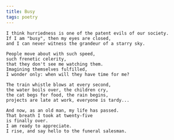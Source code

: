 ```yaml
---
title: Busy
tags: poetry
---
```


    I think hurriedness is one of the patent evils of our society.
    If I am "busy", then my eyes are closed,
    and I can never witness the grandeur of a starry sky.

    People move about with such speed,
    such frenetic celerity,
    that they don't see me watching them.
    Imagining themselves fulfilled,
    I wonder only: when will they have time for me?

    The train whistle blows at every second,
    the water boils over, the children cry,
    the cat begs for food, the rain begins,
    projects are late at work, everyone is tardy...

    And now, as an old man, my life has passed.
    That breath I took at twenty-five
    is finally over.
    I am ready to appreciate.
    I rise, and say hello to the funeral salesman.


